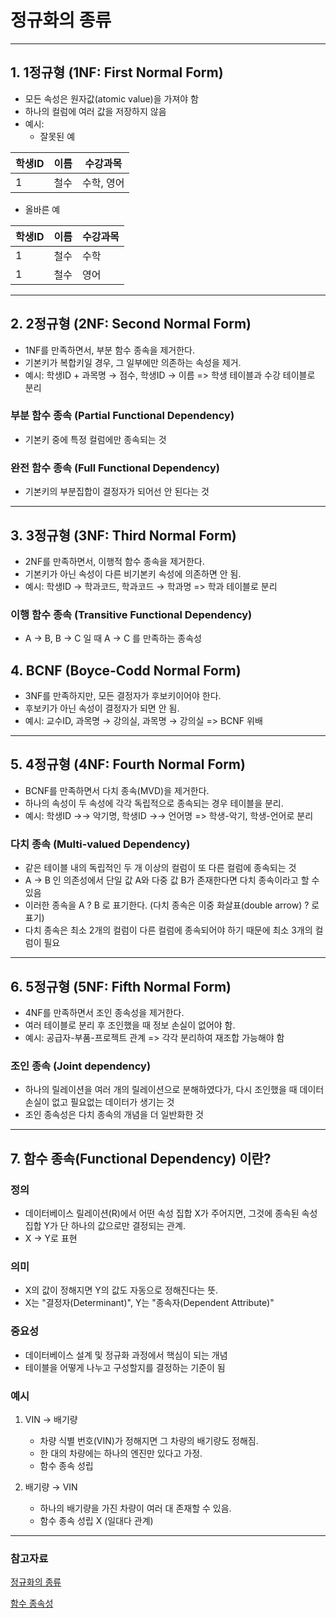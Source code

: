 # 정규화의 종류

---

## 1. 1정규형 (1NF: First Normal Form)

- 모든 속성은 원자값(atomic value)을 가져야 함
- 하나의 컬럼에 여러 값을 저장하지 않음
- 예시:
    - 잘못된 예

| 학생ID | 이름 | 수강과목    |
|--------|------|-------------|
| 1      | 철수 | 수학, 영어  |
- 올바른 예

| 학생ID | 이름 | 수강과목    |
|--------|------|-------------|
| 1      | 철수 | 수학        |
| 1      | 철수 | 영어        |

---

## 2. 2정규형 (2NF: Second Normal Form)

- 1NF를 만족하면서, 부분 함수 종속을 제거한다.
- 기본키가 복합키일 경우, 그 일부에만 의존하는 속성을 제거.
- 예시: 학생ID + 과목명 → 점수, 학생ID → 이름 => 학생 테이블과 수강 테이블로 분리

### 부분 함수 종속 (Partial Functional Dependency)

- 기본키 중에 특정 컬럼에만 종속되는 것

### 완전 함수 종속 (Full Functional Dependency)
    
- 기본키의 부분집합이 결정자가 되어선 안 된다는 것

---

## 3. 3정규형 (3NF: Third Normal Form)

- 2NF를 만족하면서, 이행적 함수 종속을 제거한다.
- 기본키가 아닌 속성이 다른 비기본키 속성에 의존하면 안 됨.
- 예시: 학생ID → 학과코드, 학과코드 → 학과명 => 학과 테이블로 분리

### 이행 함수 종속 (Transitive Functional Dependency)

- A → B, B → C 일 때 A → C 를 만족하는 종속성

## 4. BCNF (Boyce-Codd Normal Form)

- 3NF를 만족하지만, 모든 결정자가 후보키이어야 한다.
- 후보키가 아닌 속성이 결정자가 되면 안 됨.
- 예시: 교수ID, 과목명 → 강의실, 과목명 → 강의실 => BCNF 위배

---

## 5. 4정규형 (4NF: Fourth Normal Form)

- BCNF를 만족하면서 다치 종속(MVD)을 제거한다.
- 하나의 속성이 두 속성에 각각 독립적으로 종속되는 경우 테이블을 분리.
- 예시: 학생ID →→ 악기명, 학생ID →→ 언어명 => 학생-악기, 학생-언어로 분리

### 다치 종속 (Multi-valued Dependency)

- 같은 테이블 내의 독립적인 두 개 이상의 컬럼이 또 다른 컬럼에 종속되는 것
- A → B 인 의존성에서 단일 값 A와 다중 값 B가 존재한다면 다치 종속이라고 할 수 있음
- 이러한 종속을 A ? B 로 표기한다. (다치 종속은 이중 화살표(double arrow) ? 로 표기)
- 다치 종속은 최소 2개의 컬럼이 다른 컬럼에 종속되어야 하기 때문에 최소 3개의 컬럼이 필요

---

## 6. 5정규형 (5NF: Fifth Normal Form)

- 4NF를 만족하면서 조인 종속성을 제거한다.
- 여러 테이블로 분리 후 조인했을 때 정보 손실이 없어야 함.
- 예시: 공급자-부품-프로젝트 관계 => 각각 분리하여 재조합 가능해야 함

### 조인 종속 (Joint dependency)

- 하나의 릴레이션을 여러 개의 릴레이션으로 분해하였다가, 다시 조인했을 때 데이터 손실이 없고 필요없는 데이터가 생기는 것
- 조인 종속성은 다치 종속의 개념을 더 일반화한 것

---

## 7. 함수 종속(Functional Dependency) 이란?

### 정의
  
- 데이터베이스 릴레이션(R)에서 어떤 속성 집합 X가 주어지면, 그것에 종속된 속성 집합 Y가 단 하나의 값으로만 결정되는 관계. 
- X → Y로 표현

### 의미

- X의 값이 정해지면 Y의 값도 자동으로 정해진다는 뜻. 
- X는 "결정자(Determinant)", Y는 "종속자(Dependent Attribute)"

### 중요성

- 데이터베이스 설계 및 정규화 과정에서 핵심이 되는 개념 
- 테이블을 어떻게 나누고 구성할지를 결정하는 기준이 됨

### 예시

1. VIN → 배기량
    - 차량 식별 번호(VIN)가 정해지면 그 차량의 배기량도 정해짐.
    - 한 대의 차량에는 하나의 엔진만 있다고 가정.
    - 함수 종속 성립

2. 배기량 → VIN
    - 하나의 배기량을 가진 차량이 여러 대 존재할 수 있음.
    - 함수 종속 성립 X (일대다 관계)

---

### 참고자료

[정규화의 종류](https://velog.io/@wisdom-one/%EC%A0%95%EA%B7%9C%ED%99%94Normalization)

[함수 종속성](https://velog.io/@busybean3/%EB%8D%B0%EC%9D%B4%ED%84%B0%EB%B2%A0%EC%9D%B4%EC%8A%A4-%ED%95%A8%EC%88%98-%EC%A2%85%EC%86%8D%EC%84%B1Functional-Dependency)
